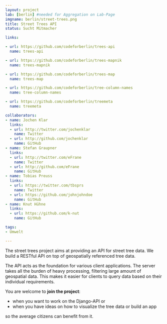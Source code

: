 ```yaml
---
layout: project
lab: [berlin] #needed for Aggregation on Lab-Page
imgname: berlin/street-trees.png
title: Street Trees API
status: Sucht Mitmacher

links:

- url: https://github.com/codeforberlin/trees-api
  name: trees-api

- url: https://github.com/codeforberlin/trees-mapnik
  name: trees-mapnik

- url: https://github.com/codeforberlin/trees-map
  name: trees-map

- url: https://github.com/codeforberlin/tree-column-names
  name: tree-column-names

- url: https://github.com/codeforberlin/treemeta
  name: treemeta

collaborators:
- name: Jochen Klar
  links:
  - url: http://twitter.com/jochenklar
    name: Twitter
  - url: http://github.com/jochenklar
    name: GitHub
- name: Stefan Graupner
  links:
  - url: http://twitter.com/eFrane
    name: Twitter
  - url: http://github.com/eFrane
    name: GitHub
- name: Tobias Preuss
  links:
  - url: https://twitter.com/tbsprs
    name: Twitter
  - url: https://github.com/johnjohndoe
    name: GitHub
- name: Knut Hühne
  links:
  - url: https://github.com/k-nut
    name: GitHub

tags:
- Umwelt

---
```


The street trees project aims at providing an API for street tree data. We build a RESTful API on top of geospatially referenced tree data.

The API acts as the foundation for various client applications. The server takes all the burden of heavy processing, filtering large amount of geospatial data. This makes it easier for clients to query data based on their individual requirements.

You are welcome to <b>join the project</b>:
<ul>
<li>when you want to work on the Django-API or</li>
<li>when you have ideas on how to visualize the tree data or build an app</li>
</ul>
so the average citizens can benefit from it.

